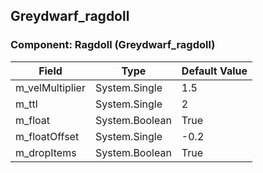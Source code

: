 ## Greydwarf_ragdoll

### Component: Ragdoll (Greydwarf_ragdoll)

|Field|Type|Default Value|
|-----|----|-------------|
|m_velMultiplier|System.Single|1.5|
|m_ttl|System.Single|2|
|m_float|System.Boolean|True|
|m_floatOffset|System.Single|-0.2|
|m_dropItems|System.Boolean|True|

